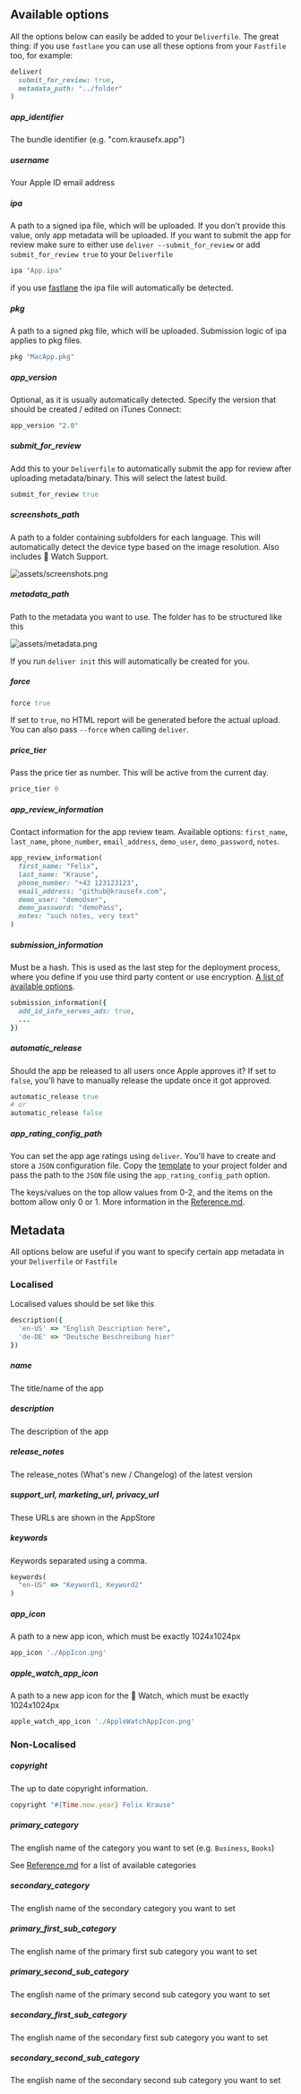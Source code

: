 ## Available options

All the options below can easily be added to your `Deliverfile`. The great thing: if you use `fastlane` you can use all these options from your `Fastfile` too, for example:

```ruby
deliver(
  submit_for_review: true,
  metadata_path: "../folder"
)
```

##### app_identifier
The bundle identifier (e.g. "com.krausefx.app")

##### username
Your Apple ID email address

##### ipa
A path to a signed ipa file, which will be uploaded. If you don't provide this value, only app metadata will be uploaded. If you want to submit the app for review make sure to either use `deliver --submit_for_review` or add `submit_for_review true` to your `Deliverfile`

```ruby
ipa "App.ipa"
```

if you use [fastlane](https://fastlane.tools) the ipa file will automatically be detected.

##### pkg
A path to a signed pkg file, which will be uploaded. Submission logic of ipa applies to pkg files.
```ruby
pkg "MacApp.pkg"
```

##### app_version

Optional, as it is usually automatically detected. Specify the version that should be created / edited on iTunes Connect:

```ruby
app_version "2.0"
```

##### submit_for_review

Add this to your `Deliverfile` to automatically submit the app for review after uploading metadata/binary. This will select the latest build.

```ruby
submit_for_review true
```

##### screenshots_path
A path to a folder containing subfolders for each language. This will automatically detect the device type based on the image resolution. Also includes  Watch Support.

![assets/screenshots.png](assets/screenshots.png)

##### metadata_path
Path to the metadata you want to use. The folder has to be structured like this

![assets/metadata.png](assets/metadata.png)

If you run `deliver init` this will automatically be created for you.

##### force

```ruby
force true
```
If set to `true`, no HTML report will be generated before the actual upload. You can also pass `--force` when calling `deliver`.


##### price_tier
Pass the price tier as number. This will be active from the current day.
```ruby
price_tier 0
```

##### app_review_information
Contact information for the app review team. Available options: `first_name`, `last_name`, `phone_number`, `email_address`, `demo_user`, `demo_password`, `notes`. 


```ruby
app_review_information(
  first_name: "Felix",
  last_name: "Krause",
  phone_number: "+43 123123123",
  email_address: "github@krausefx.com",
  demo_user: "demoUser",
  demo_password: "demoPass",
  notes: "such notes, very text"
)
```

##### submission_information 
Must be a hash. This is used as the last step for the deployment process, where you define if you use third party content or use encryption. [A list of available options](https://github.com/fastlane/fastlane/blob/master/spaceship/lib/spaceship/tunes/app_submission.rb#L18-L69).

```ruby
submission_information({
  add_id_info_serves_ads: true,
  ...
})
```

##### automatic_release
Should the app be released to all users once Apple approves it? If set to `false`, you'll have to manually release the update once it got approved.

```ruby
automatic_release true
# or 
automatic_release false
```

##### app_rating_config_path
You can set the app age ratings using `deliver`. You'll have to create and store a `JSON` configuration file. Copy the [template](https://github.com/fastlane/deliver/blob/master/assets/example_rating_config.json) to your project folder and pass the path to the `JSON` file using the `app_rating_config_path` option. 

The keys/values on the top allow values from 0-2, and the items on the bottom allow only 0 or 1. More information in the [Reference.md](https://github.com/fastlane/deliver/blob/master/Reference.md).






## Metadata

All options below are useful if you want to specify certain app metadata in your `Deliverfile` or `Fastfile`

### Localised

Localised values should be set like this

```ruby
description({
  'en-US' => "English Description here",
  'de-DE' => "Deutsche Beschreibung hier"
})
```

##### name
The title/name of the app

##### description
The description of the app

##### release_notes
The release_notes (What's new / Changelog) of the latest version

##### support_url, marketing_url, privacy_url
These URLs are shown in the AppStore

##### keywords

Keywords separated using a comma.

```ruby
keywords(
  "en-US" => "Keyword1, Keyword2"
)
```

##### app_icon
A path to a new app icon, which must be exactly 1024x1024px
```ruby
app_icon './AppIcon.png'
```

##### apple_watch_app_icon
A path to a new app icon for the  Watch, which must be exactly 1024x1024px
```ruby
apple_watch_app_icon './AppleWatchAppIcon.png'
```

### Non-Localised

##### copyright
The up to date copyright information.
```ruby
copyright "#{Time.now.year} Felix Krause"
```

##### primary_category
The english name of the category you want to set (e.g. `Business`, `Books`)

See [Reference.md](https://github.com/fastlane/deliver/blob/master/Reference.md) for a list of available categories

##### secondary_category
The english name of the secondary category you want to set

##### primary_first_sub_category
The english name of the primary first sub category you want to set

##### primary_second_sub_category
The english name of the primary second sub category you want to set

##### secondary_first_sub_category
The english name of the secondary first sub category you want to set

##### secondary_second_sub_category
The english name of the secondary second sub category you want to set
